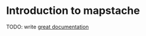 # Introduction to mapstache

TODO: write [great documentation](http://jacobian.org/writing/great-documentation/what-to-write/)
